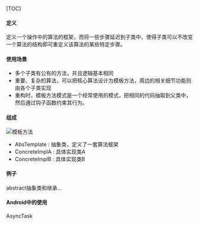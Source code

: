 [TOC]

#### 定义

定义一个操作中的算法的框架，而将一些步骤延迟到子类中，使得子类可以不改变一个算法的结构即可重定义该算法的某些特定步骤。

#### 使用场景

- 多个子类有公有的方法，并且逻辑基本相同
- 重要、复杂的算法，可以把核心算法设计为模板方法，周边的相关细节功能则由各个子类实现
- 重构时，模板方法模式是一个经常使用的模式，把相同的代码抽取到父类中，然后通过钩子函数约束其行为。

#### 组成

![模板方法](https://github.com/sparkfengbo/AndroidNotes/blob/master/PictureRes/SJMS/%E6%A8%A1%E6%9D%BF%E6%96%B9%E6%B3%95.png?raw=true)


- AbsTemplate : 抽象类，定义了一套算法框架
- ConcreteImplA : 具体实现类A
- ConcreteImplB : 具体实现类B

#### 例子

abstract抽象类和继承...


#### Android中的使用

AsyncTask
